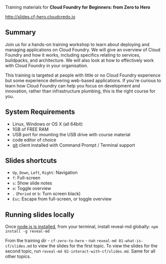 Training materials for **Cloud Foundry for Beginners: from Zero to Hero** 

http://slides.cf-hero.cloudcredo.io

## Summary

Join us for a hands-on training workshop to learn about deploying and managing
applications on Cloud Foundry. We will give an overview of Cloud Foundry and
how it works, including specifics relating to services, buildpacks, and
architecture. We will also look at how to effectively work with Cloud Foundry
in your organisation.

This training is targeted at people with little or no Cloud Foundry experience
but some experience delivering web-based applications. If you're curious to
learn how Cloud Foundry can help you focus on development and innovation,
rather than infrastructure plumbing, this is the right course for you.

## System Requirements

* Linux, Windows or OS X (all 64bit)
* 1GB of FREE RAM
* USB port for mounting the USB drive with course material
* code editor of choice
* [git](https://git-scm.com/downloads) client installed with Command Prompt / Terminal support

## Slides shortcuts

* `Up`, `Down`, `Left`, `Right`: Navigation
* `f`: Full-screen
* `s`: Show slide notes
* `o`: Toggle overview
* `.` (`Period` or `b`: Turn screen black)
* `Esc`: Escape from full-screen, or toggle overview

## Running slides locally

Once [node.js is installed](https://nodejs.org/en/download/), from your
terminal, install reveal-md globally: `npm install -g reveal-md`

From the training dir - `cf-zero-to-hero` - run `reveal-md 01-what-is-cf/slides.md`
to view the slides for the first topic. To view the slides for the second topic,
run `reveal-md 02-interact-with-cf/slides.md`. Same for all other topics.
